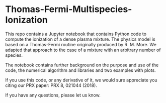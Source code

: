# Thomas-Fermi-Multispecies-Ionization

This repo contains a Jupyter notebook that contains Python code to compute the ionization of a dense plasma mixture. The physics model is based on a Thomas-Fermi <Z> routine originally produced by R. M. More. We adapted that approach to the case of a mixture with an arbitrary number of species.

The notebook contains further background on the purpose and use of the code, the numerical algorithm and libraries and two examples with plots. 

If you use this code, or any derivative of it, we would sure appreciate you citing our PRX paper: PRX 8, 021044 (2018).

If you have any questions, please let us know. 
